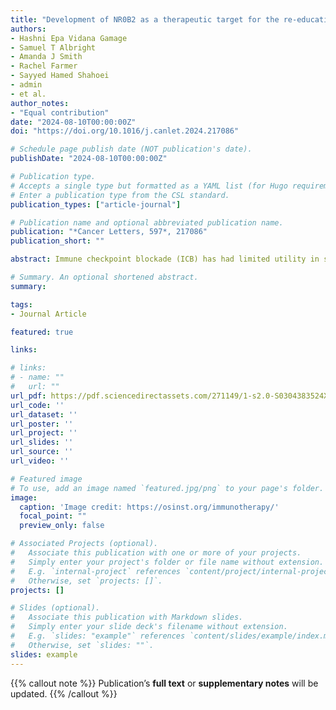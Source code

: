 ```yaml
---
title: "Development of NR0B2 as a therapeutic target for the re-education of tumor associated myeloid cells"
authors:
- Hashni Epa Vidana Gamage
- Samuel T Albright
- Amanda J Smith
- Rachel Farmer
- Sayyed Hamed Shahoei
- admin
- et al.
author_notes:
- "Equal contribution"
date: "2024-08-10T00:00:00Z"
doi: "https://doi.org/10.1016/j.canlet.2024.217086"

# Schedule page publish date (NOT publication's date).
publishDate: "2024-08-10T00:00:00Z"

# Publication type.
# Accepts a single type but formatted as a YAML list (for Hugo requirements).
# Enter a publication type from the CSL standard.
publication_types: ["article-journal"]

# Publication name and optional abbreviated publication name.
publication: "*Cancer Letters, 597*, 217086"
publication_short: ""

abstract: Immune checkpoint blockade (ICB) has had limited utility in several solid tumors such as breast cancer, a major cause of cancer-related mortality in women. Therefore, there is considerable interest in alternate strategies to promote an anti-cancer immune response. A paper co-published in this issue describes how NR0B2, a protein involved in cholesterol homeostasis, functions within myeloid immune cells to modulate the inflammasome and reduce the expansion of immune-suppressive regulatory T cells (Treg). Here, we develop NR0B2 as a potential therapeutic target. NR0B2 in tumors is associated with improved survival for several cancer types including breast. Importantly, NR0B2 expression is also prognostic of ICB success. Within breast tumors, NR0B2 expression is inversely associated with FOXP3, a marker of Tregs. While a described agonist (DSHN) had some efficacy, it required high doses and long treatment times. Therefore, we designed and screened several derivatives. A methyl ester derivative (DSHN-OMe) emerged as superior in terms of (1) cellular uptake, (2) ability to regulate expected expression of genes, (3) suppression of Treg expansion using in vitro co-culture systems, and (4) efficacy against the growth of primary and metastatic tumors. This work identifies NR0B2 as a target to re-educate myeloid immune cells and a novel ligand with significant anti-tumor efficacy in preclinical models.

# Summary. An optional shortened abstract.
summary: 

tags:
- Journal Article

featured: true

links:

# links:
# - name: ""
#   url: ""
url_pdf: https://pdf.sciencedirectassets.com/271149/1-s2.0-S0304383524X00166/1-s2.0-S0304383524004816/main.pdf?X-Amz-Security-Token=IQoJb3JpZ2luX2VjENP%2F%2F%2F%2F%2F%2F%2F%2F%2F%2FwEaCXVzLWVhc3QtMSJIMEYCIQClnj5lBMhS1O92CNyPk2n7%2BKVscBzwmVH1XnbuiM3PnAIhAJ8JKI%2F3lhLLP3mIMxCWrHlj54Us0oVmp2puKVvShuo0KrIFCDwQBRoMMDU5MDAzNTQ2ODY1Igz35r1LZvBwpY6wLMgqjwWbdnxGa7zkoNLuzrtH4Z%2FYbE0%2FvTPCe2ig33n0OI8LYVwBLlfmTi2b98jmshOUM%2FR7gY7liSUfVo5KWd8EfU5IMQ6LbFj%2FAdEJVF51RtY%2FNBSAda7L%2FeI%2BD1bMayYItPZrujSRMJaWAM6vPp0jM2yth%2B%2FOF%2BaMzUMFwzv9RGnOfHT0lQh9bwzWHtg4YupQ0h4b%2FcdG%2Bnf%2Fe2s3TxdCITTMorHYX1OlJZB3tLiVzaORtKs0sQjSvJNU2eAotr%2FzLfhqQNkX0b0NsbwsFV6FqCRRQjkLHfPie099IsgKoMsyZ5F9lRCyW74IP%2BO4P0uyJqG5ud%2BDfKhkJUMkzlWQAplMRlLgT9eM7VmD9mrpIreYsa%2FUd1QUhvmKWS8x0zsU76weVjjkrcbFnmOWyOkEO%2FnXsfIMjccBEQyI5cVdnCJPeE5tfFSXpkbc%2FpiPGwNnYMz%2FCs%2BBwAkD%2Fr3F7Zds%2BF%2B0SXcvn5Jz0YWpB6Hrp4qx%2FzVnCF3%2Bp%2Fo6j9hus3XJZPrO4h3PMVbycCjNRaI2mRZqcq270PRaLO8fJq5nGK7igisibFy260XTWMWOYS2ax2ALAMdkkYgbaXO3Ffqv1nikpiYR2hYon09lTsETbEL4TSqz0Xky4ZVPkj81eHHI3ANxnzGq7pwHJZmRIOOmbVti2RR53L7pKf0%2BQ9jrgrBc8pJnq6b6ft5tW9hM07AcE5sKe8UmMfl7N0eF7Omhvu4Rwsw7c7W6KXc%2FJKoC7oOh21x7UfPydgomW9cCNYyKypXv26JYuL7ZA6m%2F1aFNe00jLT5eAZtEfylS26kuPqEDX1MhFvqvCfgjy35L%2FIkqyg4rbntimGBvB%2B5SmHhz0soUWzwpB%2BAmVUY7BPkM1FQ1MPafx7gGOrABkxOdlw4R5gBm3MnhbjRfx2LkSfPHLh5apJE1Ztd195UVsJqT8H8lNJH5rQ7UDmJmKTFa1KdujBChyPtRxzlJlK9Y0pW4etO0kwniHBY0xdBioyb2EPie72PgHMK%2Fyg0YnYwb%2F4tmh1VgLPQWlKvDFG%2BjmLcYD8ZedXezmJ4wm6535AlARgbsh3heafTZwDKlo1XbMt8Snvhgl0Ghfa%2B2Xp7OUCQ77ejIRa44jVZmfkA%3D&X-Amz-Algorithm=AWS4-HMAC-SHA256&X-Amz-Date=20241018T035245Z&X-Amz-SignedHeaders=host&X-Amz-Expires=300&X-Amz-Credential=ASIAQ3PHCVTYR4YUH4R2%2F20241018%2Fus-east-1%2Fs3%2Faws4_request&X-Amz-Signature=dc8cea4c5529e974612ee2a2a7c3a40df3e6ca63e98ab75eb7a289d5cbab98de&hash=52fda889edd09cc86ade1fb06e0fd874835c330dde6e303888296134f61651c7&host=68042c943591013ac2b2430a89b270f6af2c76d8dfd086a07176afe7c76c2c61&pii=S0304383524004816&tid=spdf-e6560f3e-2a5a-43d3-bdda-069015472822&sid=227e28993c5a2341ae089d941d3b3d5ed64dgxrqa&type=client&tsoh=d3d3LnNjaWVuY2VkaXJlY3QuY29t&ua=0f155d07535a59510a500c&rr=8d4593d5bbad1103&cc=us
url_code: ''
url_dataset: ''
url_poster: ''
url_project: ''
url_slides: ''
url_source: ''
url_video: ''

# Featured image
# To use, add an image named `featured.jpg/png` to your page's folder. 
image:
  caption: 'Image credit: https://osinst.org/immunotherapy/'
  focal_point: ""
  preview_only: false

# Associated Projects (optional).
#   Associate this publication with one or more of your projects.
#   Simply enter your project's folder or file name without extension.
#   E.g. `internal-project` references `content/project/internal-project/index.md`.
#   Otherwise, set `projects: []`.
projects: []

# Slides (optional).
#   Associate this publication with Markdown slides.
#   Simply enter your slide deck's filename without extension.
#   E.g. `slides: "example"` references `content/slides/example/index.md`.
#   Otherwise, set `slides: ""`.
slides: example
---
```


{{% callout note %}}
Publication’s **full text** or **supplementary notes** will be updated.
{{% /callout %}}

